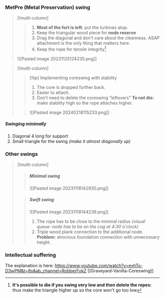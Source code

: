 ### MetPre (Metal Preservation) swing
>[!multi-column]
>>1. **Most of the fort is left:** put the turbines atop. 
>>2. Keep the triangular wood piece for **node reserve**
>>3. Drag the diagonal and don't care about the cleanness. ASAP attachment is the only thing that matters here.
>>4. Keep the rope for tensile integrity[^1]
>
>![[Pasted image 20231125124235.png]]

[^1]: **It's possible to die if you swing very low and then delete the ropes:** thus make the triangle higher up so the core won't go too low

>[!multi-column]
>>[!tip] Implementing coreswing with stability
>>1. The core is dropped further back.
>>2. Easier to attach.
>>3. Don't need to delete the coreswing "leftovers"
>>**To not die:** make stability high so the rope attaches higher.
>
>>![[Pasted image 20240218115233.png]]
##### Swinging minimally
1. Diagonal 4 long for support
3. Small triangle for the swing *(make it almost diagonally up)*
### Other swings
>[!multi-column]
>> ##### Minimal swing 
>>![[Pasted image 20231118142930.png]]
>
>>##### Swift swing 
>>![[Pasted image 20231118144239.png]]
>>1. The rope has to be close to the minimal radius *(visual queue: node has to be on the cog at 4:30 o'clock)*
>>2. Triple wood plank connection to the additional node.
>>**Problem:** atrocious foundation connection with unnecessary height.
### Intellectual suffering
The explanation is here: https://www.youtube.com/watch?v=eyhTo-D3wPM&t=8s&ab_channel=RobberFokZ
[[Graveyard-Vanilla-Coreswing]]